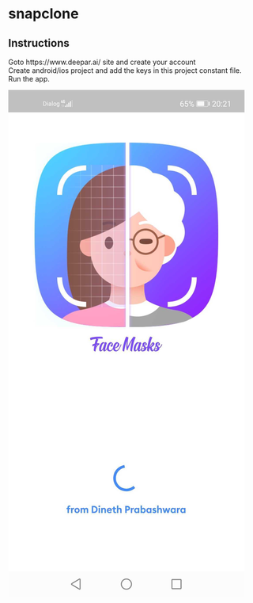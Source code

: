 # snapclone

<h2>Instructions</h2>

<p>Goto https://www.deepar.ai/ site and create your account<br>
Create android/ios project and add the keys in this project constant file.<br>
Run the app.</p>

<p>
    <img src="https://github.com/Dineth95/FaceMask/blob/master/screenshots/s-1.jpg?raw=true" alt="drawing" width:"200" height: "500" />
</p>
